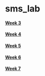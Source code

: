 # sms_lab
#### [Week 3](https://github.com/sh0hb0zbek/sms_lab/blob/main/pics/md/week_03.md)
#### [Week 4](https://github.com/sh0hb0zbek/sms_lab/blob/main/pics/md/week_04.md)
#### [Week 5](https://github.com/sh0hb0zbek/sms_lab/blob/main/pics/md/week_05.md)
#### [Week 6](https://github.com/sh0hb0zbek/sms_lab/blob/main/pics/md/week_06.md)
#### [Week 7](https://github.com/sh0hb0zbek/sms_lab/blob/main/pics/md/week_07.md)
